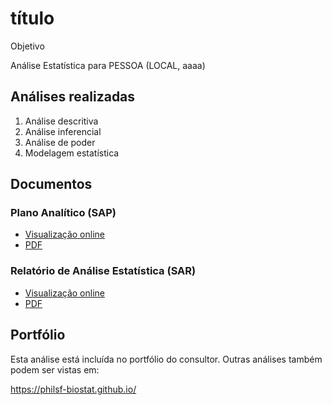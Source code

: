 <!-- Instruções -->

<!-- - substituir 2021-023-LP -->
<!-- - v01: substituir mmm01/mmm02 pela milestone -->
<!-- - v02: substituir ppp01/ppp02 pelo projeto -->
<!-- - Remover esse bloco -->

# título

Objetivo

Análise Estatística para PESSOA (LOCAL, aaaa)

## Análises realizadas

1. Análise descritiva
1. Análise inferencial
1. Análise de poder
1. Modelagem estatística

## Documentos

### Plano Analítico (SAP)

<!-- - [Visualização online][sapviz-v02] -->
<!-- - [Download][sappdf-v02] -->

- [Visualização online][sapviz-v01]
- [PDF][sappdf-v01]

### Relatório de Análise Estatística (SAR)

<!-- - [Visualização online][reportviz-v02] -->
<!-- - [Download][pdf-v02] -->

- [Visualização online][reportviz-v01]
- [PDF][pdf-v01]

## Portfólio

Esta análise está incluída no portfólio do consultor.
Outras análises também podem ser vistas em:

<https://philsf-biostat.github.io/>

<!-- --- -->

[sapviz-v01]: report/SAP-2021-023-LP-v01.md
[sapviz-v02]: report/SAP-2021-023-LP-v02.md
[sappdf-v01]: https://docs.google.com/viewer?url=https://github.com/philsf-biostat/SAR-2021-023-LP/raw/main/report/SAP-2021-023-LP-v01.pdf
[sappdf-v02]: https://docs.google.com/viewer?url=https://github.com/philsf-biostat/SAR-2021-023-LP/raw/main/report/SAP-2021-023-LP-v02.pdf

[reportviz-v01]: report/SAR-2021-023-LP-v01.md
[reportviz-v02]: report/SAR-2021-023-LP-v02.md
[pdf-v01]: https://docs.google.com/viewer?url=https://github.com/philsf-biostat/SAR-2021-023-LP/raw/main/report/SAR-2021-023-LP-v01.pdf
[pdf-v02]: https://docs.google.com/viewer?url=https://github.com/philsf-biostat/SAR-2021-023-LP/raw/main/report/SAR-2021-023-LP-v02.pdf
[docx-v01]: https://docs.google.com/viewer?url=https://github.com/philsf-biostat/SAR-2021-023-LP/raw/main/report/SAR-2021-023-LP-v01.docx
[docx-v02]: https://docs.google.com/viewer?url=https://github.com/philsf-biostat/SAR-2021-023-LP/raw/main/report/SAR-2021-023-LP-v02.docx

[releases]: https://github.com/philsf-biostat/SAR-2021-023-LP/releases/
[milestone-v01]: https://github.com/philsf-biostat/SAR-2021-023-LP/milestone/mmm01
[v01-project]: https://github.com/philsf-biostat/SAR-2021-023-LP/projects/ppp01
[milestone-v02]: https://github.com/philsf-biostat/SAR-2021-023-LP/milestone/mmm02
[v02-project]: https://github.com/philsf-biostat/SAR-2021-023-LP/projects/ppp02
